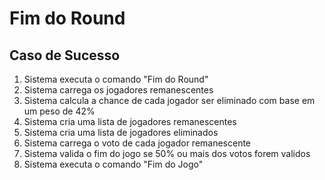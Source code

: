 # Fim do Round

## Caso de Sucesso
1. Sistema executa o comando "Fim do Round"
2. Sistema carrega os jogadores remanescentes
3. Sistema calcula a chance de cada jogador ser eliminado com base em um peso de 42%
4. Sistema cria uma lista de jogadores remanescentes
5. Sistema cria uma lista de jogadores eliminados
6. Sistema carrega o voto de cada jogador remanescente
7. Sistema valida o fim do jogo se 50% ou mais dos votos forem validos
8. Sistema executa o comando "Fim do Jogo"